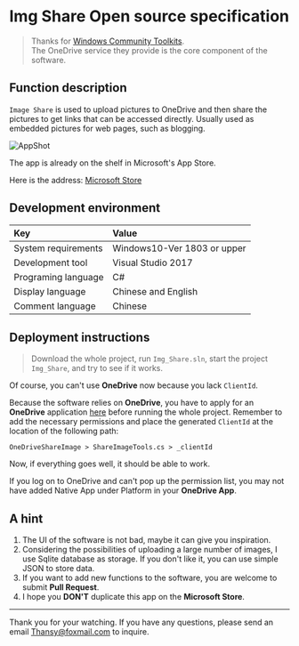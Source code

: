 # Img Share Open source specification

> Thanks for [Windows Community Toolkits](https://github.com/windows-toolkit/WindowsCommunityToolkit).  
> The OneDrive service they provide is the core component of the software.

## Function description

`Image Share` is used to upload pictures to OneDrive and then share the pictures to get links that can be accessed directly. Usually used as embedded pictures for web pages, such as blogging.

![AppShot](http://storage.live.com/items/51816931BAB0F7A8!8872?authkey=AO7QXpgYo7-5DUU)

The app is already on the shelf in Microsoft's App Store.

Here is the address: [Microsoft Store](https://www.microsoft.com/store/productId/9NCXNZ52G9Q8)

## Development environment

|Key|Value|
|:-|:-|
|System requirements| Windows10-Ver 1803 or upper|
|Development tool|Visual Studio 2017|
|Programing language|C#|
|Display language|Chinese and English|
|Comment language|Chinese|

## Deployment instructions

> Download the whole project, run `Img_Share.sln`, start the project `Img_Share`, and try to see if it works.

Of course, you can't use **OneDrive** now because you lack `ClientId`.

Because the software relies on **OneDrive**, you have to apply for an **OneDrive** application [here](https://apps.dev.microsoft.com/
) before running the whole project. Remember to add the necessary permissions and place the generated `ClientId` at the location of the following path:

```
OneDriveShareImage > ShareImageTools.cs > _clientId
```

Now, if everything goes well, it should be able to work.

If you log on to OneDrive and can't pop up the permission list, you may not have added Native App under Platform in your **OneDrive App**.

## A hint

1. The UI of the software is not bad, maybe it can give you inspiration.
2. Considering the possibilities of uploading a large number of images, I use Sqlite database as storage. If you don't like it, you can use simple JSON to store data.
3. If you want to add new functions to the software, you are welcome to submit **Pull Request**.
4. I hope you **DON'T** duplicate this app on the **Microsoft Store**.
---

Thank you for your watching. If you have any questions, please send an email [Thansy@foxmail.com](mailto://thansy@foxmail.com) to inquire.

